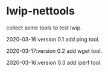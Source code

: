 # lwip-nettools
collect some tools to test lwip.

2020-03-16:version 0.1
    add ping tool.

2020-03-17:version 0.2
    add wget tool.

2020-03-16:version 0.3
    add iperf tool.

